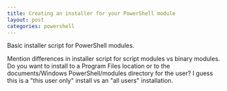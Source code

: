 ```yaml
---
title: Creating an installer for your PowerShell module
layout: post
categories: powershell
---
```


Basic installer script for PowerShell modules.

Mention differences in installer script for script modules vs binary modules. Do you want to install to a Program Files location or to the documents/Windows PowerShell/modules directory for the user? I guess this is a "this user only" install vs an "all users" installation.

[installingmodules]: http://msdn.microsoft.com/en-us/library/dd878350(v=vs.85).aspx
